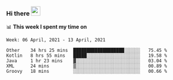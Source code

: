 ### Hi there <a href="https://www.gautamkrishnar.com/"><img src="https://media.giphy.com/media/hvRJCLFzcasrR4ia7z/giphy.gif" width="25px"></a>

📊 **This week I spent my time on**

<!--START_SECTION:waka-->
```text
Week: 06 April, 2021 - 13 April, 2021

Other    34 hrs 25 mins  ███████████████████░░░░░░   75.45 % 
Kotlin   8 hrs 55 mins   █████░░░░░░░░░░░░░░░░░░░░   19.58 % 
Java     1 hr 23 mins    ▓░░░░░░░░░░░░░░░░░░░░░░░░   03.04 % 
XML      24 mins         ▒░░░░░░░░░░░░░░░░░░░░░░░░   00.89 % 
Groovy   18 mins         ░░░░░░░░░░░░░░░░░░░░░░░░░   00.66 % 
```
<!--END_SECTION:waka-->
